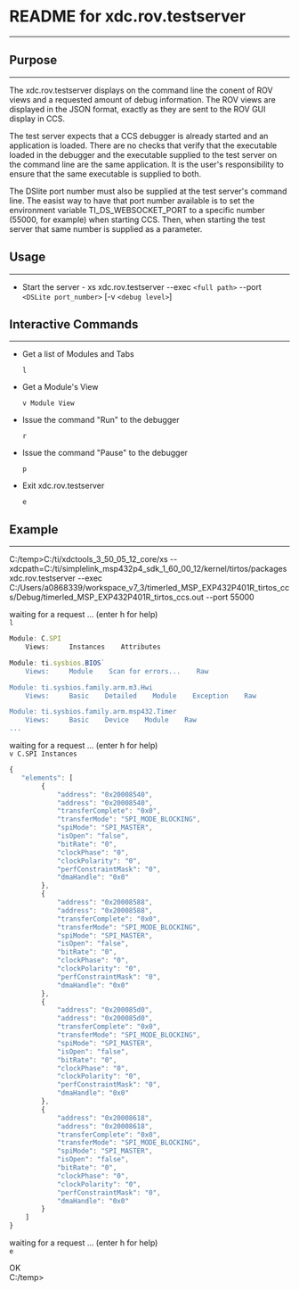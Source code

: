 # README for xdc.rov.testserver
-------------------------------

## Purpose
----------
The xdc.rov.testserver displays on the command line the conent of ROV views and a requested amount of debug information. The ROV views are displayed in the JSON format, exactly as they are sent to the ROV GUI display in CCS.

The test server expects that a CCS debugger is already started and an application
is loaded. There are no checks that verify that the executable loaded in the debugger and the executable supplied to the test server on the command line are the same application. It is the user's responsibility to ensure that the same executable is supplied to both.

The DSlite port number must also be supplied at the test server's command line. The easist way to have that port number available is to set the environment variable TI_DS_WEBSOCKET_PORT to a specific number (55000, for example) when starting CCS. Then, when starting the test server that same number is supplied as a parameter.

## Usage
--------
* Start the server -
      xs xdc.rov.testserver --exec `<full path>` --port `<DSLite port_number>` [-v `<debug level>`]

## Interactive Commands
-----------------------
* Get a list of Modules and Tabs

    `l`

* Get a Module's View

    `v Module View`

* Issue the command "Run" to the debugger

    `r`

* Issue the command "Pause" to the debugger

    `p`

* Exit xdc.rov.testserver

    `e`

## Example
----------
C:/temp>C:/ti/xdctools_3_50_05_12_core/xs --xdcpath=C:/ti/simplelink_msp432p4_sdk_1_60_00_12/kernel/tirtos/packages xdc.rov.testserver --exec C:/Users/a0868339/workspace_v7_3/timerled_MSP_EXP432P401R_tirtos_ccs/Debug/timerled_MSP_EXP432P401R_tirtos_ccs.out --port 55000

waiting for a request ... (enter h for help)  
`l`  

```javascript
Module: C.SPI  
    Views:     Instances    Attributes

Module: ti.sysbios.BIOS`
    Views:     Module    Scan for errors...    Raw

Module: ti.sysbios.family.arm.m3.Hwi
    Views:     Basic    Detailed    Module    Exception    Raw

Module: ti.sysbios.family.arm.msp432.Timer
    Views:     Basic    Device    Module    Raw
...
```

waiting for a request ... (enter h for help)  
`v C.SPI Instances`  

```javascript
{
   "elements": [
        {
            "address": "0x20008540",
            "address": "0x20008540",
            "transferComplete": "0x0",
            "transferMode": "SPI_MODE_BLOCKING",
            "spiMode": "SPI_MASTER",
            "isOpen": "false",
            "bitRate": "0",
            "clockPhase": "0",
            "clockPolarity": "0",
            "perfConstraintMask": "0",
            "dmaHandle": "0x0"
        },
        {
            "address": "0x20008588",
            "address": "0x20008588",
            "transferComplete": "0x0",
            "transferMode": "SPI_MODE_BLOCKING",
            "spiMode": "SPI_MASTER",
            "isOpen": "false",
            "bitRate": "0",
            "clockPhase": "0",
            "clockPolarity": "0",
            "perfConstraintMask": "0",
            "dmaHandle": "0x0"
        },
        {
            "address": "0x200085d0",
            "address": "0x200085d0",
            "transferComplete": "0x0",
            "transferMode": "SPI_MODE_BLOCKING",
            "spiMode": "SPI_MASTER",
            "isOpen": "false",
            "bitRate": "0",
            "clockPhase": "0",
            "clockPolarity": "0",
            "perfConstraintMask": "0",
            "dmaHandle": "0x0"
        },
        {
            "address": "0x20008618",
            "address": "0x20008618",
            "transferComplete": "0x0",
            "transferMode": "SPI_MODE_BLOCKING",
            "spiMode": "SPI_MASTER",
            "isOpen": "false",
            "bitRate": "0",
            "clockPhase": "0",
            "clockPolarity": "0",
            "perfConstraintMask": "0",
            "dmaHandle": "0x0"
        }
    ]
}
```

waiting for a request ... (enter h for help)  
`e`

OK  
C:/temp>


